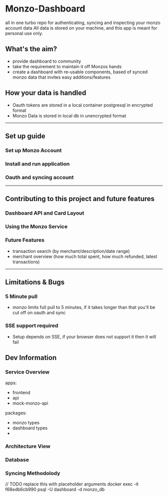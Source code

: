 # Monzo-Dashboard
all in one turbo repo for authenticating, syncing and inspecting your monzo account data
All data is stored on your machine, and this app is meant for personal use only.

## What's the aim?
- provide dashboard to community
- take the requirement to maintain it off Monzos hands
- create a dashboard with re-usable components, based of synced monzo data that invites easy additions/features

## How your data is handled
- Oauth tokens are stored in a local container postgresql in encrypted format
- Monzo Data is stored in local db in unencrypted format

----------------------------------


## Set up guide
### Set up Monzo Account 
### Install and run application
### Oauth and syncing account 

----------------------------------


## Contributing to this project and future features
### Dashboard API and Card Layout
### Using the Monzo Service
### Future Features
- transaction search (by merchant/description/date range)
- merchant overview (how much total spent, how much refunded, latest transactions)


----------------------------------

## Limitations & Bugs
### 5 Minute pull
- monzo limits full pull to 5 minutes, if it takes longer than that you'll be cut off on oauth and sync

### SSE support required
- Setup depends on SSE, if your browser does not support it then it will fail

## Dev Information

### Service Overview
apps:
- frontend
- api
- mock-monzo-api

packages:
- monzo types
- dashboard types
- 


### Architecture View

### Database

### Syncing Methodolody




// TODO replace this with placeholder arguments
docker exec -it f68edb6cb990 psql -U dashboard -d monzo_db